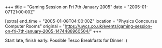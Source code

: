 +++
title = "Gaming Session on Fri 7th January 2005"
date = "2005-01-07T21:00:00Z"

[extra]
end_time = "2005-01-08T04:00:00Z"
location = "Physics Concourse Computer Rooms"
original = "https://uwcs.co.uk/events/gaming-session-on-fri-7th-january-2005-1474488960504/"
+++

Start late, finish early. Possible Tesco Breakfasts for Dinner :)

